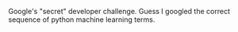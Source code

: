 Google's "secret" developer challenge. Guess I googled the correct sequence of python machine learning terms. 
